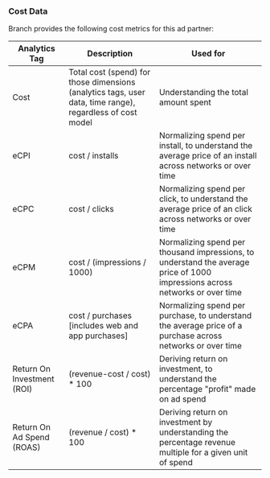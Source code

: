 ### Cost Data

Branch provides the following cost metrics for this ad partner:

Analytics Tag | Description | Used for
--- | --- | ---
Cost| Total cost (spend) for those dimensions (analytics tags, user data, time range), regardless of cost model | Understanding the total amount spent
eCPI | cost / installs | Normalizing spend per install, to understand the average price of an install across networks or over time
eCPC | cost / clicks | Normalizing spend per click, to understand the average price of an click across networks or over time
eCPM | cost / (impressions / 1000) | Normalizing spend per thousand impressions, to understand the average price of 1000 impressions across networks or over time
eCPA | cost / purchases [includes web and app purchases] | Normalizing spend per purchase, to understand the average price of a purchase across networks or over time
Return On Investment (ROI) | (revenue-cost / cost) * 100 | Deriving return on investment, to understand the percentage "profit" made on ad spend
Return On Ad Spend (ROAS) | (revenue / cost) * 100 | Deriving return on investment by understanding the percentage revenue multiple for a given unit of spend
